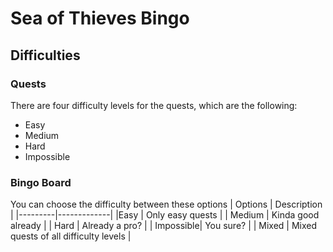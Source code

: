 # Sea of Thieves Bingo
## Difficulties
### Quests
There are four difficulty levels for the quests, which are the following:
- Easy
- Medium
- Hard
- Impossible
### Bingo Board
You can choose the difficulty between these options
| Options | Description |
|---------|-------------|
|Easy     | Only easy quests |
| Medium | Kinda good already |
| Hard | Already a pro? |
| Impossible| You sure? |
| Mixed | Mixed quests of all difficulty levels |